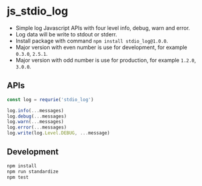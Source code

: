 # js_stdio_log

* Simple log Javascript APIs with four level info, debug, warn and error.
* Log data will be write to stdout or stderr.
* Install package with command `npm install stdio_log@1.0.0`.
* Major version with even number is use for development, for example `0.3.0`, `2.5.1`.
* Major version with odd number is use for production, for example `1.2.0`, `3.0.0`.

## APIs

```js
const log = requrie('stdio_log')

log.info(...messages)
log.debug(...messages)
log.warn(...messages)
log.error(...messages)
log.write(log.Level.DEBUG, ...message)
```

## Development

```js
npm install
npm run standardize
npm test
```

